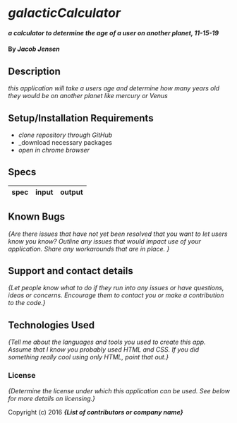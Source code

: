 # _galacticCalculator_

#### _a calculator to determine the age of a user on another planet, 11-15-19_

#### By _**Jacob Jensen**_

## Description

_this application will take a users age and determine how many years old they would be on another planet like mercury or Venus_

## Setup/Installation Requirements

* _clone repository through GitHub_
* _download necessary packages
* _open in chrome browser_

## Specs
|spec|input|output|
|----|-----|------|



## Known Bugs

_{Are there issues that have not yet been resolved that you want to let users know you know?  Outline any issues that would impact use of your application.  Share any workarounds that are in place. }_

## Support and contact details

_{Let people know what to do if they run into any issues or have questions, ideas or concerns.  Encourage them to contact you or make a contribution to the code.}_

## Technologies Used

_{Tell me about the languages and tools you used to create this app. Assume that I know you probably used HTML and CSS. If you did something really cool using only HTML, point that out.}_

### License

*{Determine the license under which this application can be used.  See below for more details on licensing.}*

Copyright (c) 2016 **_{List of contributors or company name}_**
